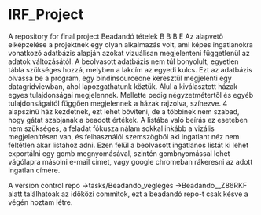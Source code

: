 # IRF_Project
A repository for final project 
Beadandó tételek	B	B	B	E
Az alapvető elképzelése a projektnek egy olyan alkalmazás volt, ami képes ingatlanokra vonatkozó adatbázis alapján azokat vizuálisan megjelenteni függetlenül az adatok változásától. 
A beolvasott adatbázis nem túl bonyolult, egyetlen tábla szükséges hozzá, melyben a lakcím az egyedi kulcs. Ezt az adatbázis olvassa be a program, egy bindinsourceone keresztül megjelenti egy datagridviewban, ahol lapozgathatunk köztük. Alul a kiválasztott házak egyes tulajdonságai megjelennek. Mellette pedig négyzetmétertől és egyéb tulajdonságaitól függően megjelennek a házak rajzolva, színezve. 4 alapszínű ház kezdetnek, ezt lehet bővíteni, de a többinek nem szabad, hogy gátat szabjanak a beadott értékek. A listába való beírás ez eseteben nem szükséges, a feladat fókusza nálam sokkal inkább a vizális megjelenítésen van, és felhasználói szemszögből aki ingatlant néz nem feltétlen akar listához adni.
Ezen felül a beolvasott ingatlanos listát ki lehet exportálni egy gomb megnyomásával, szintén gombnyomással lehet vágólapra másolni e-mail címet, vagy google chromeban rákeresni az adott ingatlan címére.

A version control repo ->tasks/Beadando_vegleges ->Beadando__Z86RKF alatt találhatóak az időközi commitok, ezt a beadandó repo-t csak késve a végén hoztam létre.
